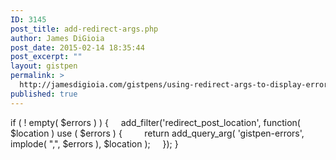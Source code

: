 ```yaml
---
ID: 3145
post_title: add-redirect-args.php
author: James DiGioia
post_date: 2015-02-14 18:35:44
post_excerpt: ""
layout: gistpen
permalink: >
  http://jamesdigioia.com/gistpens/using-redirect-args-to-display-errors/add-redirect-args-php/
published: true
---
```

if ( ! empty( $errors ) ) {     add_filter('redirect_post_location', function( $location ) use ( $errors ) {         return add_query_arg( 'gistpen-errors', implode( ",", $errors ), $location );     }); }